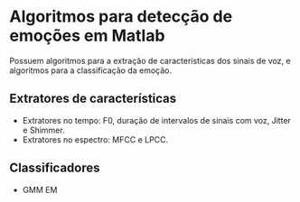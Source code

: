 # Algoritmos para detecção de emoções em Matlab
Possuem algoritmos para a extração de características dos sinais de voz, e algoritmos para a classificação da emoção.

## Extratores de características
- Extratores no tempo: F0, duração de intervalos de sinais com voz, Jitter e Shimmer.
- Extratores no espectro: MFCC e LPCC.

## Classificadores
- GMM EM
